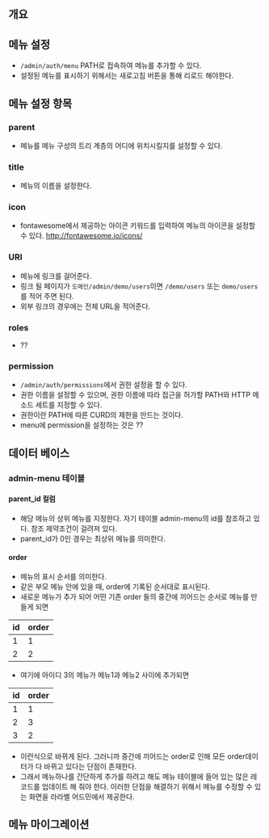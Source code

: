 ## 개요
## 메뉴 설정
- `/admin/auth/menu` PATH로 접속하여 메뉴를 추가할 수 있다.
- 설정된 메뉴를 표시하기 위해서는 새로고침 버튼을 통해 리로드 해야한다.

## 메뉴 설정 항목
### parent
- 메뉴를 메뉴 구성의 트리 계층의 어디에 위치시킬지를 설정할 수 있다. 

### title
- 메뉴의 이름을 설정한다.

### icon
- fontawesome에서 제공하는 아이콘 키워드를 입력하여 메뉴의 아이콘을 설정할 수 있다. http://fontawesome.io/icons/

### URI
- 메뉴에 링크를 걸어준다. 
- 링크 될 페이지가 `도메인/admin/demo/users`이면 `/demo/users` 또는 `demo/users`를 적어 주면 된다.
- 외부 링크의 경우에는 전체 URL을 적어준다.

### roles
- ??

### permission
- `/admin/auth/permissions`에서 권한 설정을 할 수 있다.
- 권한 이름을 설정할 수 있으며, 권한 이름에 따라 접근을 허가할 PATH와 HTTP 메소드 세트를 지정할 수 있다.
- 권한이란 PATH에 따른 CURD의 제한을 만드는 것이다.
- menu에 permission을 설정하는 것은 ??

## 데이터 베이스
### admin-menu 테이블
#### parent_id 컬럼
- 해당 메뉴의 상위 메뉴를 지정한다. 자기 테이블 admin-menu의 id를 참조하고 있다. 참조 제약조건이 걸려져 있다.
- parent_id가 0인 경우는 최상위 메뉴를 의미한다.

#### order
- 메뉴의 표시 순서를 의미한다.
- 같은 부모 메뉴 안에 있을 때, order에 기록된 순서대로 표시된다.
- 새로운 메뉴가 추가 되어 어떤 기존 order 들의 중간에 끼어드는 순서로 메뉴를 만들게 되면

| id | order |
|----|-------|
| 1  | 1     |
| 2  | 2     |

- 여기에 아이디 3의 메뉴가 메뉴1과 메뉴2 사이에 추가되면 

| id | order |
|----|-------|
| 1  | 1     |
| 2  | 3     |
| 3  | 2     |

- 이런식으로 바뀌게 된다. 그러니까 중간에 끼어드는 order로 인해 모든 order데이터가 다 바뀌고 있다는 단점이 존재한다.
- 그래서 메뉴하나를 간단하게 추가를 하려고 해도 메뉴 테이블에 들어 있는 많은 레코드를 업데이트 해 줘야 한다. 이러한 단점을 해결하기 위해서 메뉴를 수정할 수 있는 화면을 라라벨 어드민에서 제공한다.

## 메뉴 마이그레이션
